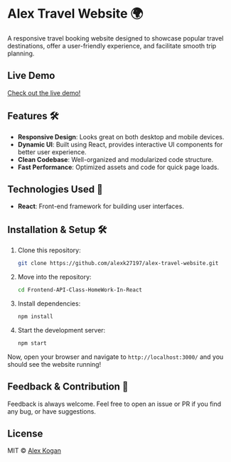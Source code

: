 # Alex Travel Website 🌍

A responsive travel booking website designed to showcase popular travel destinations, offer a user-friendly experience, and facilitate smooth trip planning.

## Live Demo

[Check out the live demo!](https://travel-alex2.netlify.app)

## Features 🛠

- **Responsive Design**: Looks great on both desktop and mobile devices.
- **Dynamic UI**: Built using React, provides interactive UI components for better user experience.
- **Clean Codebase**: Well-organized and modularized code structure.
- **Fast Performance**: Optimized assets and code for quick page loads.

## Technologies Used 🚀

- **React**: Front-end framework for building user interfaces.

## Installation & Setup 🛠️

1. Clone this repository:
    ```bash
    git clone https://github.com/alexk27197/alex-travel-website.git
    ```

2. Move into the repository:
    ```bash
    cd Frontend-API-Class-HomeWork-In-React
    ```

3. Install dependencies:
    ```bash
    npm install
    ```

4. Start the development server:
    ```bash
    npm start
    ```

Now, open your browser and navigate to `http://localhost:3000/` and you should see the website running!

## Feedback & Contribution 🤝

Feedback is always welcome. Feel free to open an issue or PR if you find any bug, or have suggestions.

## License

MIT © [Alex Kogan](https://github.com/alexk27197)

